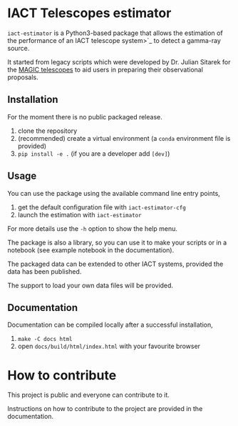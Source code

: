 # IACT Telescopes estimator

``iact-estimator`` is a Python3-based package that allows
the estimation of the performance of an IACT telescope system>`_
to detect a gamma-ray source.

It started from legacy scripts which were developed
by Dr. Julian Sitarek for the [MAGIC telescopes](https://magic.mpp.mpg.de/)
to aid users in preparing their observational proposals.

## Installation

For the moment there is no public packaged release.

1. clone the repository
2. (recommended) create a virtual environment (a `conda` environment file is provided)
3. `pip install -e .` (if you are a developer add `[dev]`)

## Usage

You can use the package using the available command line entry points,

1. get the default configuration file with `iact-estimator-cfg`
2. launch the estimation with `iact-estimator`

For more details use the `-h` option to show the help menu.

The package is also a library, so you can use it to make your
scripts or in a notebook (see example notebook in the documentation).

The packaged data can be extended to other IACT systems,
provided the data has been published.

The support to load your own data files will be provided.

## Documentation

Documentation can be compiled locally after a
successful installation,

1. `make -C docs html`
2. open `docs/build/html/index.html` with your favourite browser

# How to contribute

This project is public and everyone can contribute to it.

Instructions on how to contribute to the project
are provided in the documentation.

